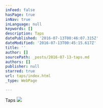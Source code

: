 ```yaml
---
inFeed: false
hasPage: true
inNav: true
inLanguage: null
keywords: []
description: Taps
datePublished: '2016-07-13T00:46:07.315Z'
dateModified: '2016-07-13T00:45:15.617Z'
title: ''
author: []
sourcePath: _posts/2016-07-13-taps.md
authors: []
publisher: null
starred: true
url: taps/index.html
_type: WebPage

---
```

Taps
![](https://the-grid-user-content.s3-us-west-2.amazonaws.com/77f3ea37-dfde-4821-9021-13c28c8beaf1.jpg)